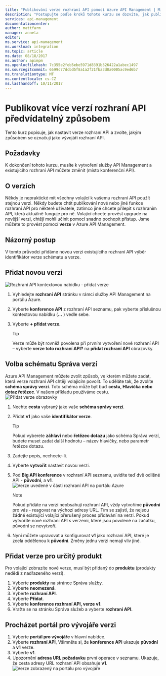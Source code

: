 ```yaml
---
title: "Publikování verze rozhraní API pomocí Azure API Management | Microsoft Docs"
description: "Postupujte podle kroků tohoto kurzu se dozvíte, jak publikovat více verzí ve službě API Management."
services: api-management
documentationcenter: 
author: mattfarm
manager: anneta
editor: 
ms.service: api-management
ms.workload: integration
ms.topic: article
ms.date: 08/18/2017
ms.author: apimpm
ms.openlocfilehash: 7c355e2feb5ebe5971d8391b326422a1abec1497
ms.sourcegitcommit: 6699c77dcbd5f8a1a2f21fba3d0a0005ac9ed6b7
ms.translationtype: MT
ms.contentlocale: cs-CZ
ms.lasthandoff: 10/11/2017
---
```

# <a name="publish-multiple-versions-of-your-api-in-a-predictable-way"></a>Publikovat více verzí rozhraní API předvídatelný způsobem
Tento kurz popisuje, jak nastavit verze rozhraní API a zvolte, jakým způsobem se označují jako vývojáři rozhraní API.

## <a name="prerequisites"></a>Požadavky
K dokončení tohoto kurzu, musíte k vytvoření služby API Management a existujícího rozhraní API můžete změnit (místo konferenční API).

## <a name="about-versions"></a>O verzích
Někdy je nepraktické mít všechny volající k vašemu rozhraní API použít stejnou verzi. Někdy budete chtít publikování nové nebo jiné funkce rozhraní API pro některé uživatele, zatímco jiné chcete přilepit s rozhraním API, která aktuálně funguje pro ně. Volající chcete provést upgrade na novější verzi, chtějí mohli učinit pomocí snadno pochopit přístup.  Jsme můžete to provést pomocí **verze** v Azure API Management.

## <a name="walkthrough"></a>Názorný postup
V tomto průvodci přidáme novou verzi existujícího rozhraní API výběr identifikátor verze schématu a verze.

## <a name="add-a-new-version"></a>Přidat novou verzi
![Rozhraní API kontextovou nabídku - přidat verze](media/api-management-getstarted-publish-versions/AddVersionMenu.png)
1. Vyhledejte **rozhraní API** stránku v rámci služby API Management na portálu Azure.
2. Vyberte **konference API** z rozhraní API seznamu, pak vyberte příslušnou kontextovou nabídku (**...** ) vedle sebe.
3. Vyberte **+ přidat verze**.

    > [!TIP]
    > Verze může být rovněž povolena při prvním vytvoření nové rozhraní API – vyberte **verze toto rozhraní API?** na **přidat rozhraní API** obrazovky.

## <a name="choose-a-versioning-scheme"></a>Volba schématu Správa verzí
Azure API Management můžete zvolit způsob, ve kterém můžete zadat, která verze rozhraní API chtějí volajícím povolit. To uděláte tak, že zvolíte **schéma správy verzí**. Toto schéma může být buď **cestu, Hlavička nebo dotaz řetězec**. V našem příkladu používáme cestu.
![Přidat verze obrazovky](media/api-management-getstarted-publish-versions/AddVersion.PNG)
1. Nechte **cesta** vybraný jako vaše **schéma správy verzí**.
2. Přidat **v1** jako vaše **identifikátor verze**.

    > [!TIP]
    > Pokud vyberete **záhlaví** nebo **řetězec dotazu** jako schéma Správa verzí, budete muset zadat další hodnotu – název hlavičky, nebo parametr řetězce dotazu.

3. Zadejte popis, nechcete-li.
4. Vyberte **vytvořit** nastavit novou verzi.
5. Pod **Big API konference** v rozhraní API seznamu, uvidíte teď dvě odlišné API - **původní**, a **v1**.
![Verze uvedené v části rozhraní API na portálu Azure](media/api-management-getstarted-publish-versions/VersionList.PNG)

    > [!Note]
    > Pokud přidáte na verzi neobsahují rozhraní API, vždy vytvoříme **původní** pro vás - reagovat na výchozí adresy URL. Tím se zajistí, že nejsou žádné existující volající přerušený proces přidávání na verzi. Pokud vytvoříte nové rozhraní API s verzemi, které jsou povolené na začátku, původní se nevytvoří.

6. Nyní můžete upravovat a konfigurovat **v1** jako rozhraní API, které je zcela oddělenou k **původní**. Změny jednu verzi nemají vliv jiné.

## <a name="add-the-version-to-a-product"></a>Přidat verze pro určitý produkt
Pro volající zobrazíte nové verze, musí být přidaný do **produktu** (produkty nedědí z nadřazeného verzí).

1. Vyberte **produkty** na stránce Správa služby.
2. Vyberte **neomezená**.
3. Vyberte **rozhraní API**.
4. Vyberte **Přidat**.
5. Vyberte **konference rozhraní API, verze v1**.
6. Vraťte se na stránku Správa služeb a vyberte **rozhraní API**.

## <a name="browse-the-developer-portal-to-see-the-version"></a>Procházet portál pro vývojáře verzi
1. Vyberte **portál pro vývojáře** v hlavní nabídce.
2. Vyberte **rozhraní API**, Všimněte si, že **konference API** ukazuje **původní** a **v1** verze.
3. Vyberte **v1**.
4. Upozornění **adresa URL požadavku** první operace v seznamu. Ukazuje, že cesta adresy URL rozhraní API obsahuje **v1**.
![Verze zobrazený na portálu pro vývojáře](media/api-management-getstarted-publish-versions/VersionDevPortal.PNG)
